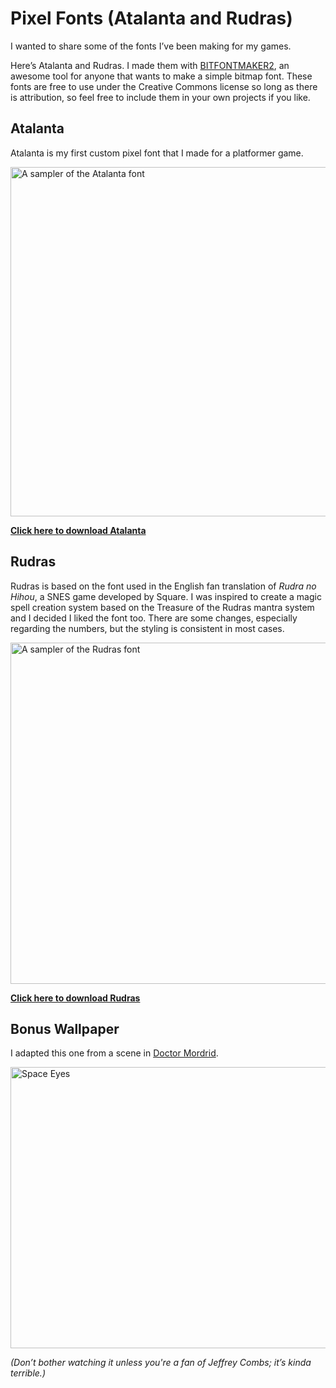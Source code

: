 # Pixel Fonts (Atalanta and Rudras)

I wanted to share some of the fonts I’ve been making for my games.

Here’s Atalanta and Rudras. I made them with [BITFONTMAKER2],
an awesome tool for anyone that wants to make a simple bitmap font.
These fonts are free to use under the Creative Commons license so long as
there is attribution, so feel free to include them in your own projects if you like.

## Atalanta

Atalanta is my first custom pixel font that I made for a platformer game.

<Image src="/fonts/atalanta/atalanta_sample.png" alt="A sampler of the Atalanta font" height="559" width="629" />

**[Click here to download Atalanta][atalanta-download]**

## Rudras

Rudras is based on the font used in the English fan translation of _Rudra no
Hihou_, a SNES game developed by Square. I was inspired to create a magic spell
creation system based on the Treasure of the Rudras mantra system and I
decided I liked the font too. There are some changes, especially regarding the
numbers, but the styling is consistent in most cases.

<Image src="/fonts/rudras/rudras_sample.png" alt="A sampler of the Rudras font" height="546" width="630" />

**[Click here to download Rudras][rudras-download]**

## Bonus Wallpaper

I adapted this one from a scene in [Doctor Mordrid].

<a href="images/2016-11-09-space_eyes.png" data-lightbox="space-eyes">
  <Image src="/images/2016-11-09-space_eyes.png" alt="Space Eyes" width="800" height="450" layout="responsive" />
</a>

_(Don’t bother watching it unless you're a fan of Jeffrey Combs; it’s kinda terrible.)_

[bitfontmaker2]: http://www.pentacom.jp/pentacom/bitfontmaker2/
[atalanta-download]: fonts/atalanta/Atalanta_Font.zip
[rudras-download]: fonts/rudras/Rudras_Font.zip
[Doctor Mordrid]: https://youtu.be/42xdx4MZALQ
